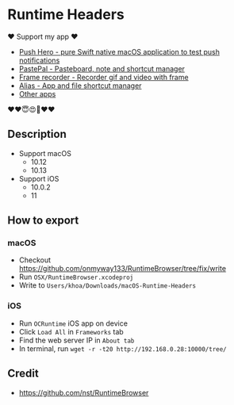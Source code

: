 # Runtime Headers

❤️ Support my app ❤️ 

- [Push Hero - pure Swift native macOS application to test push notifications](https://www.producthunt.com/posts/push-hero-2)
- [PastePal - Pasteboard, note and shortcut manager](https://www.producthunt.com/posts/pastepal)
- [Frame recorder - Recorder gif and video with frame](https://www.producthunt.com/posts/frame-recorder)
- [Alias - App and file shortcut manager](https://www.producthunt.com/posts/alias-shortcut-manager)
- [Other apps](https://onmyway133.github.io/projects/)

❤️❤️😇😍🤘❤️❤️

## Description

- Support macOS
	- 10.12
	- 10.13
- Support iOS
	- 10.0.2
	- 11

## How to export

### macOS

- Checkout https://github.com/onmyway133/RuntimeBrowser/tree/fix/write
- Run `OSX/RuntimeBrowser.xcodeproj`
- Write to `Users/khoa/Downloads/macOS-Runtime-Headers`

### iOS

- Run `OCRuntime` iOS app on device
- Click `Load All` in `Frameworks` tab
- Find the web server IP in `About tab`
- In terminal, run `wget -r -t20 http://192.168.0.28:10000/tree/`

## Credit

- https://github.com/nst/RuntimeBrowser
